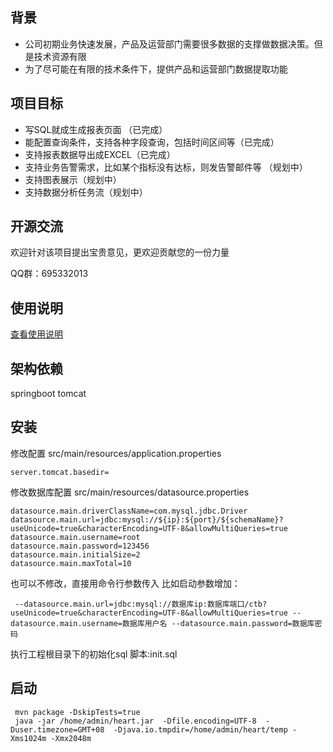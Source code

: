## 背景
 - 公司初期业务快速发展，产品及运营部门需要很多数据的支撑做数据决策。但是技术资源有限
 - 为了尽可能在有限的技术条件下，提供产品和运营部门数据提取功能
 
## 项目目标
 - 写SQL就成生成报表页面 （已完成）
 - 能配置查询条件，支持各种字段查询，包括时间区间等（已完成）
 - 支持报表数据导出成EXCEL（已完成）
 - 支持业务告警需求，比如某个指标没有达标，则发告警邮件等 （规划中）
 - 支持图表展示（规划中）
 - 支持数据分析任务流（规划中）
 
## 开源交流
欢迎针对该项目提出宝贵意见，更欢迎贡献您的一份力量

QQ群：695332013

## 使用说明

[查看使用说明](doc/useage.md)


## 架构依赖
springboot
tomcat

## 安装
修改配置
src/main/resources/application.properties
```
server.tomcat.basedir=
```

修改数据库配置
src/main/resources/datasource.properties
```
datasource.main.driverClassName=com.mysql.jdbc.Driver
datasource.main.url=jdbc:mysql://${ip}:${port}/${schemaName}?useUnicode=true&characterEncoding=UTF-8&allowMultiQueries=true
datasource.main.username=root
datasource.main.password=123456
datasource.main.initialSize=2
datasource.main.maxTotal=10
```
也可以不修改，直接用命令行参数传入
比如启动参数增加：
```
 --datasource.main.url=jdbc:mysql://数据库ip:数据库端口/ctb?useUnicode=true&characterEncoding=UTF-8&allowMultiQueries=true --datasource.main.username=数据库用户名 --datasource.main.password=数据库密码
```

执行工程根目录下的初始化sql 脚本:init.sql

## 启动
```
 mvn package -DskipTests=true
 java -jar /home/admin/heart.jar  -Dfile.encoding=UTF-8  -Duser.timezone=GMT+08  -Djava.io.tmpdir=/home/admin/heart/temp -Xms1024m -Xmx2048m
 ```

